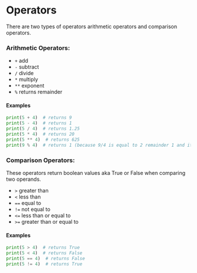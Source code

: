 # Operators

There are two types of operators arithmetic operators and comparison operators.

### Arithmetic Operators:

- `+` add
- `-` subtract
- `/` divide
- `*` multiply
- `**` exponent
- `%` returns remainder

#### Examples

```python
print(5 + 4)  # returns 9
print(5 - 4)  # returns 1
print(5 / 4)  # returns 1.25
print(5 * 4)  # returns 20
print(5 ** 4)  # returns 625
print(9 % 4)  # returns 1 (because 9/4 is equal to 2 remainder 1 and it gives the remainder)
```

### Comparison Operators:

These operators return boolean values aka True or False when comparing two operands.

- `>` greater than
- `<` less than
- `==` equal to
- `!=` not equal to
- `<=` less than or equal to
- `>=` greater than or equal to

#### Examples

```python
print(5 > 4)  # returns True
print(5 < 4)  # returns False
print(5 == 4)  # returns False
print(5 != 4)  # returns True
```

